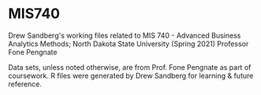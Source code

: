 # MIS740
Drew Sandberg's working files related to MIS 740 - Advanced Business Analytics Methods; North Dakota State University (Spring 2021)
Professor Fone Pengnate

Data sets, unless noted otherwise, are from Prof. Fone Pengnate as part of coursework.
R files were generated by Drew Sandberg for learning & future reference.
